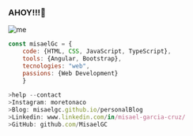 ### AHOY!!!👋

![me](https://user-images.githubusercontent.com/40589269/104251345-1f4be700-5435-11eb-9300-4ab6f13390fd.jpg)

```js
const misaelGc = {
    code: {HTML, CSS, JavaScript, TypeScript},
    tools: {Angular, Bootstrap},
    tecnologies: "web",
    passions: {Web Development}
    }
    
>help --contact
>Instagram: moretonaco
>Blog: misaelgc.github.io/personalBlog
>Linkedin: www.linkedin.com/in/misael-garcia-cruz/
>GitHub: github.com/MisaelGC
